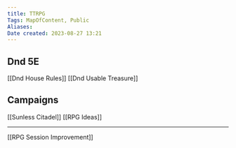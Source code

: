 ```yaml
---
title: TTRPG
Tags: MapOfContent, Public
Aliases:
Date created: 2023-08-27 13:21
---
```


## Dnd 5E
[[Dnd House Rules]] 
[[Dnd Usable Treasure]] 


## Campaigns
[[Sunless Citadel]]
[[RPG Ideas]]

---
[[RPG Session Improvement]] 